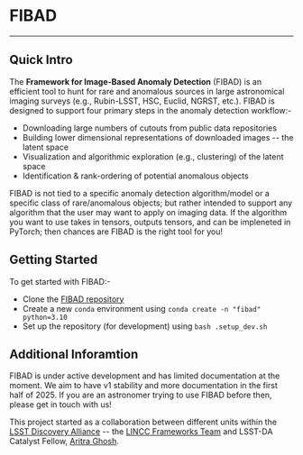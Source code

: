 # FIBAD

<hr>

## Quick Intro
The **Framework for Image-Based Anomaly Detection** (FIBAD) is an efficient tool to hunt for rare and anomalous sources in large astronomical imaging surveys (e.g., Rubin-LSST, HSC, Euclid, NGRST, etc.). FIBAD is designed to support four primary steps in the anomaly detection workflow:-

* Downloading large numbers of cutouts from public data repositories
* Building lower dimensional representations of downloaded images -- the latent space
* Visualization and algorithmic exploration (e.g., clustering) of the latent space
* Identification & rank-ordering of potential anomalous objects 

FIBAD is not tied to a specific anomaly detection algorithm/model or a specific class of rare/anomalous objects; but rather intended to support any algorithm that the user may want to apply on imaging data. If the algorithm you want to use takes in tensors, outputs tensors, and can be impleneted in PyTorch; then chances are FIBAD is the right tool for you! 

## Getting Started 
To get started with FIBAD:-

* Clone the [FIBAD repository](https://github.com/lincc-frameworks/fibad)
* Create a new `conda` environment using `conda create -n "fibad" python=3.10`
* Set up the repository (for development) using `bash .setup_dev.sh`


## Additional Inforamtion
FIBAD is under active development and has limited documentation at the moment. We aim to have v1 stability and more documentation in the first half of 2025. If you are an astronomer trying to use FIBAD before then, please get in touch with us! 

This project started as a collaboration between different units within the [LSST Discovery Alliance](https://lsstdiscoveryalliance.org/) -- the [LINCC Frameworks Team](https://lsstdiscoveryalliance.org/programs/lincc-frameworks/) and LSST-DA Catalyst Fellow, [Aritra Ghosh](https://ghosharitra.com/).

